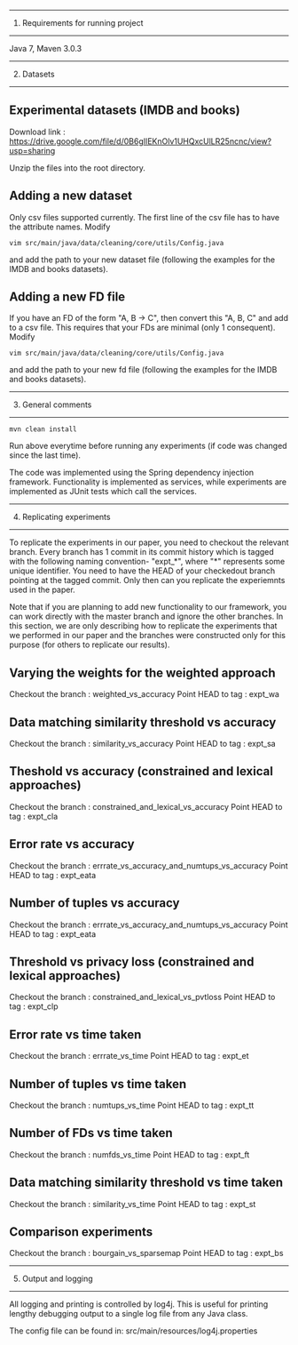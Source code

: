 ------------------------------------------------------------------------
1. Requirements for running project
------------------------------------------------------------------------
Java 7, Maven 3.0.3

------------------------------------------------------------------------
2. Datasets
------------------------------------------------------------------------
Experimental datasets (IMDB and books)
-----------------------
Download link :
https://drive.google.com/file/d/0B6gIlEKnOlv1UHQxcUlLR25ncnc/view?usp=sharing

Unzip the files into the root directory.

Adding a new dataset
-----------------------
Only csv files supported currently. The first line of the csv file has to have the attribute names. Modify 
```
vim src/main/java/data/cleaning/core/utils/Config.java
```
and add the path to your new dataset file (following the examples for the IMDB and books datasets).

Adding a new FD file
-----------------------
If you have an FD of the form "A, B -> C", then convert this "A, B, C" and add to a csv file. This requires that your FDs are minimal (only 1 consequent). Modify 
```
vim src/main/java/data/cleaning/core/utils/Config.java
```
and add the path to your new fd file (following the examples for the IMDB and books datasets).

------------------------------------------------------------------------
3. General comments
------------------------------------------------------------------------
```
mvn clean install
```
Run above everytime before running any experiments (if code was changed since the last time).

The code was implemented using the Spring dependency injection framework. Functionality is implemented as services, while experiments are implemented as JUnit tests which call the services.

------------------------------------------------------------------------
4. Replicating experiments
------------------------------------------------------------------------

To replicate the experiments in our paper, you need to checkout the relevant branch. Every branch has 1 commit in its commit history which is tagged with the following naming convention- "expt_\*", where "\*" represents some unique identifier. You need to have the HEAD of your checkedout branch pointing at the tagged commit. Only then can you replicate the experiemnts used in the paper. 

Note that if you are planning to add new functionality to our framework, you can work directly with the master branch and ignore the other branches. In this section, we are only describing how to replicate the experiments that we performed in our paper and the branches were constructed only for this purpose (for others to replicate our results).

Varying the weights for the weighted approach
---------------
Checkout the branch : weighted_vs_accuracy
Point HEAD to tag : expt_wa

Data matching similarity threshold vs accuracy
---------------
Checkout the branch : similarity_vs_accuracy
Point HEAD to tag : expt_sa

Theshold vs accuracy (constrained and lexical approaches)
---------------
Checkout the branch : constrained_and_lexical_vs_accuracy
Point HEAD to tag : expt_cla

Error rate vs accuracy
---------------
Checkout the branch : errrate_vs_accuracy_and_numtups_vs_accuracy
Point HEAD to tag : expt_eata

Number of tuples vs accuracy
---------------
Checkout the branch : errrate_vs_accuracy_and_numtups_vs_accuracy
Point HEAD to tag : expt_eata

Threshold vs privacy loss (constrained and lexical approaches)
---------------
Checkout the branch : constrained_and_lexical_vs_pvtloss
Point HEAD to tag : expt_clp

Error rate vs time taken
---------------
Checkout the branch : errrate_vs_time
Point HEAD to tag : expt_et

Number of tuples vs time taken
---------------
Checkout the branch : numtups_vs_time
Point HEAD to tag : expt_tt

Number of FDs vs time taken
---------------
Checkout the branch : numfds_vs_time
Point HEAD to tag : expt_ft

Data matching similarity threshold vs time taken
---------------
Checkout the branch : similarity_vs_time
Point HEAD to tag : expt_st

Comparison experiments
---------------
Checkout the branch : bourgain_vs_sparsemap
Point HEAD to tag : expt_bs

------------------------------------------------------------------------
5. Output and logging
------------------------------------------------------------------------
All logging and printing is controlled by log4j. This is useful for printing lengthy debugging output to a single log file from any Java class. 

The config file can be found in: src/main/resources/log4j.properties
